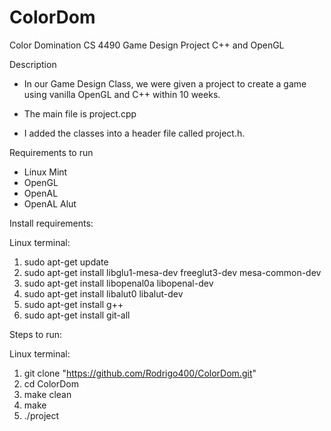 # ColorDom

Color Domination
CS 4490 Game Design Project
C++ and OpenGL

Description

- In our Game Design Class, we were given a project to create a game using vanilla OpenGL and C++ within 10 weeks.

- The main file is project.cpp
- I added the classes into a header file called project.h.

Requirements to run

- Linux Mint
- OpenGL
- OpenAL
- OpenAL Alut


Install requirements:

Linux terminal:
1. sudo apt-get update
2. sudo apt-get install libglu1-mesa-dev freeglut3-dev mesa-common-dev
3. sudo apt-get install libopenal0a libopenal-dev
4. sudo apt-get install libalut0 libalut-dev
5. sudo apt-get install g++
6. sudo apt-get install git-all


Steps to run:

Linux terminal:

1. git clone "https://github.com/Rodrigo400/ColorDom.git"
2. cd ColorDom
3. make clean
4. make
5. ./project
